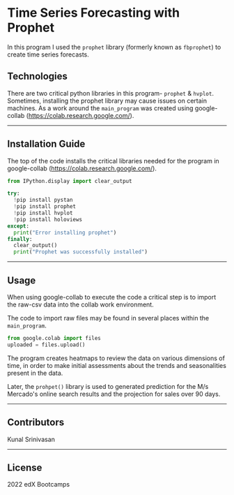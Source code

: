 # Time Series Forecasting with Prophet 

In this program I used the `prophet` library (formerly known as `fbprophet`) to create time series forecasts.

## Technologies
There are two critical python libraries in this program- `prophet` & `hvplot`. Sometimes, installing the prophet library may cause issues on certain machines. As a work around the `main_program` was created using google-collab (https://colab.research.google.com/).    

---
## Installation Guide

The top of the code installs the critical libraries needed for the program in google-collab (https://colab.research.google.com/). 

```python
from IPython.display import clear_output

try:
  !pip install pystan
  !pip install prophet
  !pip install hvplot
  !pip install holoviews
except:
  print("Error installing prophet")
finally:
  clear_output()
  print("Prophet was successfully installed")
```

---

## Usage

When using google-collab to execute the code a critical step is to import the raw-csv data into the collab work environment.

The code to import raw files may be found in several places within the `main_program`.

```python
from google.colab import files
uploaded = files.upload()
```
The program creates heatmaps to review the data on various dimensions of time, in order to make initial assessments about the trends and seasonalities present in the data.

Later, the `prohpet()` library is used to generated prediction for the M/s Mercado's online search results and the projection for sales over 90 days.  

---

## Contributors


Kunal Srinivasan

---

## License

2022 edX Bootcamps 